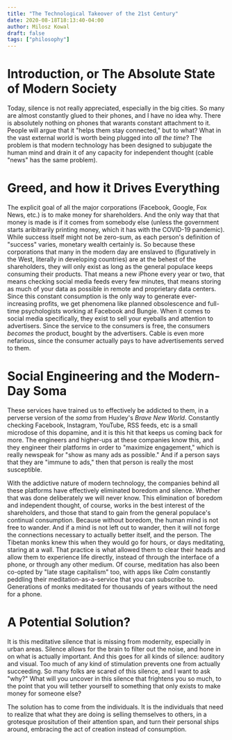 ```yaml
---
title: "The Technological Takeover of the 21st Century"
date: 2020-08-18T18:13:40-04:00
author: Milosz Kowal
draft: false
tags: ["philosophy"]
---
```


# Introduction, or The Absolute State of Modern Society

Today, silence is not really appreciated, especially in the big cities. So many are almost constantly glued to their phones, and I have no idea why. There is absolutely nothing on phones that warants constant attachment to it. People will argue that it "helps them stay connected," but to what? What in the vast external world is worth being plugged into *all the time*? The problem is that modern technology has been designed to subjugate the human mind and drain it of any capacity for independent thought (cable "news" has the same problem). 

# Greed, and how it Drives Everything

The explicit goal of all the major corporations (Facebook, Google, Fox News, etc.) is to make money for shareholders. And the only way that that money is made is if it comes from somebody else (unless the government starts aribitrarily printing money, which it has with the COVID-19 pandemic). While success itself might not be zero-sum, as each person's definition of "success" varies, monetary wealth certainly is. So because these corporations that many in the modern day are enslaved to (figuratively in the West, literally in developing countries) are at the behest of the shareholders, they will only exist as long as the general populace keeps consuming their products. That means a new iPhone every year or two, that means checking social media feeds every few minutes, that means storing as much of your data as possible in remote and proprietary data centers. Since this constant consumption is the only way to generate ever-increasing profits, we get phenomena like planned obsolescence and full-time psychologists working at Facebook and Bungie. When it comes to social media specifically, they exist to sell your eyeballs and attention to advertisers. Since the service to the consumers is free, the consumers *becomes* the product, bought by the advertisers. Cable is even more nefarious, since the consumer actually pays to have advertisements served to them.

# Social Engineering and the Modern-Day Soma

These services have trained us to effectively be addicted to them, in a perverse version of the *soma* from Huxley's *Brave New World*. Constantly checking Facebook, Instagram, YouTube, RSS feeds, etc is a small microdose of this dopamine, and it is this hit that keeps us coming back for more. The engineers and higher-ups at these companies know this, and they engineer their platforms in order to "maximize engagement," which is really newspeak for "show as many ads as possible." And if a person says that they are "immune to ads," then that person is really the most susceptible. 

With the addictive nature of modern technology, the companies behind all these platforms have effectively eliminated boredom and silence. Whether that was done deliberately we will never know. This elimination of boredom and independent thought, of course, works in the best interest of the shareholders, and those that stand to gain from the general populace's continual consumption. Because without boredom, the human mind is not free to wander. And if a mind is not left out to wander, then it will not forge the connections necessary to actually better itself, and the person. The Tibetan monks knew this when they would go for hours, or days meditating, staring at a wall. That practice is what allowed them to clear their heads and allow them to experience life directly, instead of through the interface of a phone, or through any other medium. Of course, meditation has also been co-opted by "late stage capitalism" too, with apps like *Calm* constantly peddling their meditation-as-a-service that you can subscribe to. Generations of monks meditated for thousands of years without the need for a phone.

# A Potential Solution?

It is this meditative silence that is missing from modernity, especially in urban areas. Silence allows for the brain to filter out the noise, and hone in on what is actually important. And this goes for all kinds of silence: auditory and visual. Too much of any kind of stimulation prevents one from actually succeeding. So many folks are scared of this silence, and I want to ask "why?" What will you uncover in this silence that frightens you so much, to the point that you will tether yourself to something that only exists to make money for someone else?

The solution has to come from the individuals. It is the individuals that need to realize that what they are doing is selling themselves to others, in a grotesque prositution of their attention span, and turn their personal ships around, embracing the act of creation instead of consumption. 
